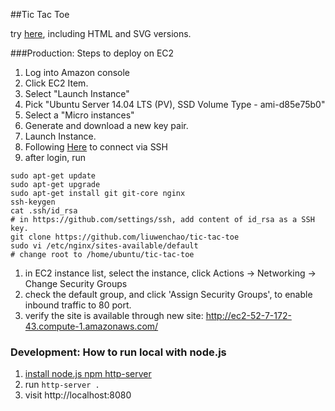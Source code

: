 ##Tic Tac Toe

try [here](http://liuwenchao.github.com/tic-tac-toe), including HTML and SVG versions.

###Production: Steps to deploy on EC2
1. Log into Amazon console
1. Click EC2 Item.
1. Select "Launch Instance"
1. Pick "Ubuntu Server 14.04 LTS (PV), SSD Volume Type - ami-d85e75b0"
1. Select a "Micro instances"
1. Generate and download a new key pair.
1. Launch Instance.
1. Following [Here](https://docs.aws.amazon.com/AWSEC2/latest/UserGuide/AccessingInstancesLinux.html) to connect via SSH
1. after login, run

  ```
  sudo apt-get update
  sudo apt-get upgrade
  sudo apt-get install git git-core nginx
  ssh-keygen
  cat .ssh/id_rsa
  # in https://github.com/settings/ssh, add content of id_rsa as a SSH key.
  git clone https://github.com/liuwenchao/tic-tac-toe
  sudo vi /etc/nginx/sites-available/default
  # change root to /home/ubuntu/tic-tac-toe
  ```

1. in EC2 instance list, select the instance, click Actions -> Networking -> Change Security Groups
1. check the default group, and click 'Assign Security Groups', to enable inbound traffic to 80 port.
1. verify the site is available through new site: http://ec2-52-7-172-43.compute-1.amazonaws.com/


### Development: How to run local with node.js
1. [install node.js npm http-server](https://www.npmjs.com/package/http-server)
2. run `http-server .`
3. visit http://localhost:8080

